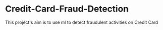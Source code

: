 # Credit-Card-Fraud-Detection
This project's aim is to use ml to detect fraudulent activities on Credit Card
